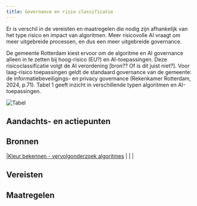 ```yaml
---
title: Governance en risio classificatie
---
```


Er is verschil in de vereisten en maatregelen die nodig zijn afhankelijk van het type risico en impact van algoritmen. Meer risicovolle AI vraagt om meer uitgebreide processen, en dus een meer uitgebreide governance. 

De gemeente Rotterdam kiest ervoor om de algoritme en AI governance alleen in te zetten bij hoog-risico (EU?) en AI-toepassingen. Deze risicoclassificatie volgt de AI verordening [bron?? Of is dit juist niet?]. Voor laag-risico toepassingen geldt de standaard governance van de gemeente: de informatiebeveiligings- en privacy governance (Rekenkamer Rotterdam, 2024, p.71). Tabel 1 geeft inzicht in verschillende typen algoritmen en AI-toepassingen. 


![Tabel ](https://github.com/user-attachments/assets/91430720-cb51-40f0-900b-71c276ecca8c)

## Aandachts- en actiepunten

## Bronnen
|[Kleur bekennen - vervolgonderzoek algoritmes](https://rekenkamer.rotterdam.nl/onderzoeken/kleur-bekennen/) |                      |                         |



## Vereisten

<!-- list_vereisten_1 bouwblok/governance -->

## Maatregelen

<!-- list_maatregelen_1 bouwblok/governance -->



